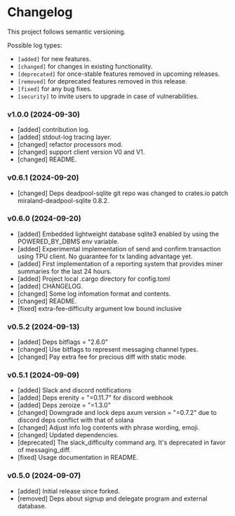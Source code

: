 # Changelog

This project follows semantic versioning.

Possible log types:

-   `[added]` for new features.
-   `[changed]` for changes in existing functionality.
-   `[deprecated]` for once-stable features removed in upcoming releases.
-   `[removed]` for deprecated features removed in this release.
-   `[fixed]` for any bug fixes.
-   `[security]` to invite users to upgrade in case of vulnerabilities.

### v1.0.0 (2024-09-30)

-   [added] contribution log.
-   [added] stdout-log tracing layer.
-   [changed] refactor processors mod.
-   [changed] support client version V0 and V1.
-   [changed] README.

### v0.6.1 (2024-09-20)

-   [changed] Deps deadpool-sqlite git repo was changed to crates.io patch miraland-deadpool-sqlite 0.8.2.

### v0.6.0 (2024-09-20)

-   [added] Embedded lightweight database sqlite3 enabled by using the POWERED_BY_DBMS env variable.
-   [added] Experimental implementation of send and confirm transaction using TPU client. No guarantee for tx landing advantage yet.
-   [added] First implementation of a reporting system that provides miner summaries for the last 24 hours.
-   [added] Project local .cargo directory for config.toml
-   [added] CHANGELOG.
-   [changed] Some log infomation format and contents.
-   [changed] README.
-   [fixed] extra-fee-difficulty argument low bound inclusive

### v0.5.2 (2024-09-13)

-   [added] Deps bitflags = "2.6.0"
-   [changed] Use bitflags to represent messaging channel types.
-   [changed] Pay extra fee for precious diff with static mode.

### v0.5.1 (2024-09-09)

-   [added] Slack and discord notifications
-   [added] Deps erenity = "=0.11.7" for discord webhook
-   [added] Deps zeroize = "=1.3.0"
-   [changed] Downgrade and lock deps axum version = "=0.7.2" due to discord deps conflict with that of solana
-   [changed] Adjust info log contents with phrase wording, emoji.
-   [changed] Updated dependencies.
-   [deprecated] The slack_difficulty command arg. It's deprecated in favor of messaging_diff.
-   [fixed] Usage documentation in README.

### v0.5.0 (2024-09-07)

-   [added] Initial release since forked.
-   [removed] Deps about signup and delegate program and external database.
